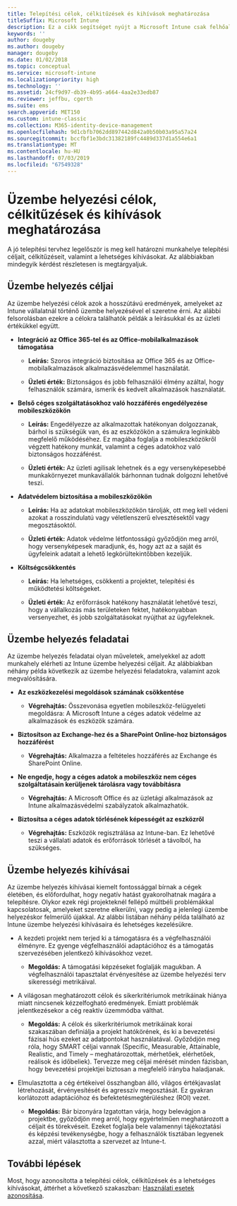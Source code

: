 ```yaml
---
title: Telepítési célok, célkitűzések és kihívások meghatározása
titleSuffix: Microsoft Intune
description: Ez a cikk segítséget nyújt a Microsoft Intune csak felhőalapú megvalósításához kapcsolódó telepítési célok, célkitűzések és kihívások meghatározásában.
keywords: ''
author: dougeby
ms.author: dougeby
manager: dougeby
ms.date: 01/02/2018
ms.topic: conceptual
ms.service: microsoft-intune
ms.localizationpriority: high
ms.technology: ''
ms.assetid: 24cf9d97-db39-4b95-a664-4aa2e33edb87
ms.reviewer: jeffbu, cgerth
ms.suite: ems
search.appverid: MET150
ms.custom: intune-classic
ms.collection: M365-identity-device-management
ms.openlocfilehash: 9d1cbfb7062dd897442d842a0b50b03a95a57a24
ms.sourcegitcommit: bccfbf1e3bdc31382189fc4489d337d1a554e6a1
ms.translationtype: MT
ms.contentlocale: hu-HU
ms.lasthandoff: 07/03/2019
ms.locfileid: "67549328"
---
```

# <a name="determine-deployment-goals-objectives-and-challenges"></a>Üzembe helyezési célok, célkitűzések és kihívások meghatározása

A jó telepítési tervhez legelőször is meg kell határozni munkahelye telepítési céljait, célkitűzéseit, valamint a lehetséges kihívásokat. Az alábbiakban mindegyik kérdést részletesen is megtárgyaljuk.

## <a name="deployment-goals"></a>Üzembe helyezés céljai

Az üzembe helyezési célok azok a hosszútávú eredmények, amelyeket az Intune vállalatnál történő üzembe helyezésével el szeretne érni. Az alábbi felsorolásban ezekre a célokra találhatók példák a leírásukkal és az üzleti értékükkel együtt.

- **Integráció az Office 365-tel és az Office-mobilalkalmazások támogatása**

    - **Leírás:** Szoros integráció biztosítása az Office 365 és az Office-mobilalkalmazások alkalmazásvédelemmel használatát.

    - **Üzleti érték:** Biztonságos és jobb felhasználói élmény azáltal, hogy felhasználók számára, ismerik és kedvelt alkalmazások használatát.

- **Belső céges szolgáltatásokhoz való hozzáférés engedélyezése mobileszközökön**

    - **Leírás:** Engedélyezze az alkalmazottak hatékonyan dolgozzanak, bárhol is szükségük van, és az eszközökön a számukra leginkább megfelelő működéséhez. Ez magába foglalja a mobileszközökről végzett hatékony munkát, valamint a céges adatokhoz való biztonságos hozzáférést.

    - **Üzleti érték:** Az üzleti agilisak lehetnek és a egy versenyképesebbé munkakörnyezet munkavállalók bárhonnan tudnak dolgozni lehetővé teszi.

- **Adatvédelem biztosítása a mobileszközökön**

    - **Leírás:** Ha az adatokat mobileszközökön tárolják, ott meg kell védeni azokat a rosszindulatú vagy véletlenszerű elvesztésektől vagy megosztásoktól.

    - **Üzleti érték:** Adatok védelme létfontosságú győződjön meg arról, hogy versenyképesek maradjunk, és, hogy azt az a saját és ügyfeleink adatait a lehető legkörültekintőbben kezeljük.

- **Költségcsökkentés**

    - **Leírás:** Ha lehetséges, csökkenti a projektet, telepítési és működtetési költségeket.

    - **Üzleti érték:** Az erőforrások hatékony használatát lehetővé teszi, hogy a vállalkozás más területeken fektet, hatékonyabban versenyezhet, és jobb szolgáltatásokat nyújthat az ügyfeleknek.

## <a name="deployment-objectives"></a>Üzembe helyezés feladatai

Az üzembe helyezés feladatai olyan műveletek, amelyekkel az adott munkahely elérheti az Intune üzembe helyezési céljait. Az alábbiakban néhány példa következik az üzembe helyezési feladatokra, valamint azok megvalósítására.

- **Az eszközkezelési megoldások számának csökkentése**

    - **Végrehajtás:** Összevonása egyetlen mobileszköz-felügyeleti megoldásra: A Microsoft Intune a céges adatok védelme az alkalmazások és eszközök számára.

- **Biztosítson az Exchange-hez és a SharePoint Online-hoz biztonságos hozzáférést**

    - **Végrehajtás:** Alkalmazza a feltételes hozzáférés az Exchange és SharePoint Online.

- **Ne engedje, hogy a céges adatok a mobileszköz nem céges szolgáltatásain kerüljenek tárolásra vagy továbbításra**

    - **Végrehajtás:** A Microsoft Office és az üzletági alkalmazások az Intune alkalmazásvédelmi szabályzatok alkalmazhatók.

- **Biztosítsa a céges adatok törlésének képességét az eszközről**

    - **Végrehajtás:** Eszközök regisztrálása az Intune-ban. Ez lehetővé teszi a vállalati adatok és erőforrások törlését a távolból, ha szükséges.

## <a name="deployment-challenges"></a>Üzembe helyezés kihívásai

Az üzembe helyezés kihívásai kiemelt fontossággal bírnak a cégek életében, és előfordulhat, hogy negatív hatást gyakorolhatnak magára a telepítésre. Olykor ezek régi projekteknél fellépő múltbéli problémákkal kapcsolatosak, amelyeket szeretne elkerülni, vagy pedig a jelenlegi üzembe helyezéskor felmerülő újakkal. Az alábbi listában néhány példa található az Intune üzembe helyezési kihívásaira és lehetséges kezelésükre.

- A kezdeti projekt nem terjed ki a támogatásra és a végfelhasználói élményre. Ez gyenge végfelhasználói adaptációhoz és a támogatás szervezésében jelentkező kihívásokhoz vezet.

    - **Megoldás:** A támogatási képzéseket foglalják magukban. A végfelhasználói tapasztalat érvényesítése az üzembe helyezési terv sikerességi metrikáival.

- A világosan meghatározott célok és sikerkritériumok metrikáinak hiánya miatt nincsenek kézzelfogható eredmények. Emiatt problémák jelentkezésekor a cég reaktív üzemmódba válthat.

    - **Megoldás:** A célok és sikerkritériumok metrikáinak korai szakaszában definiálja a projekt hatókörének, és ki a bevezetési fázisai hús ezeket az adatpontokat használatával. Győződjön meg róla, hogy SMART céljai vannak (Specific, Measurable, Attainable, Realistic, and Timely – meghatározottak, mérhetőek, elérhetőek, reálisok és időbeliek). Tervezze meg céljai mérését minden fázisban, hogy bevezetési projektjei biztosan a megfelelő irányba haladjanak.

- Elmulasztotta a cég értékeivel összhangban álló, világos értékjavaslat létrehozását, érvényesítését és agresszív megosztását. Ez gyakran korlátozott adaptációhoz és befektetésmegtérüléshez (ROI) vezet.

    - **Megoldás:** Bár bizonyára Izgatottan várja, hogy belevágjon a projektbe, győződjön meg arról, hogy egyértelműen meghatározott a céljait és törekvéseit. Ezeket foglalja bele valamennyi tájékoztatási és képzési tevékenységbe, hogy a felhasználók tisztában legyenek azzal, miért választotta a szervezet az Intune-t.

## <a name="next-steps"></a>További lépések

Most, hogy azonosította a telepítési célok, célkitűzések és a lehetséges kihívásokat, áttérhet a következő szakaszban: [Használati esetek azonosítása](planning-guide-scenarios.md).
